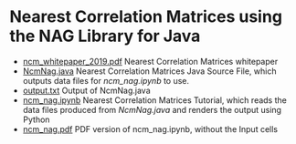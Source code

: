 # Nearest Correlation Matrices using the NAG Library for Java

* [ncm_whitepaper_2019.pdf](./ncm_whitepaper_2019.pdf) Nearest Correlation Matrices whitepaper
* [NcmNag.java](./NcmNag.java) Nearest Correlation Matrices Java Source File, which outputs data files for *ncm_nag.ipynb* to use.
* [output.txt](./output.txt) Output of NcmNag.java
* [ncm_nag.ipynb](./ncm_nag.ipynb) Nearest Correlation Matrices Tutorial, which reads the data files produced from *NcmNag.java* and renders the output using Python
* [ncm_nag.pdf](./ncm_nag.pdf) PDF version of ncm_nag.ipynb, without the Input cells

